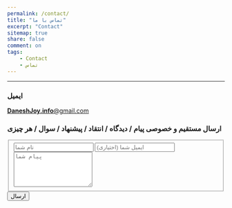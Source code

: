 ```yaml
---
permalink: /contact/
title: "تماس با ما"
excerpt: "Contact"
sitemap: true
share: false
comment: on
tags:
    - Contact
    - تماس
---
```


-------------------------------------
### ایمیل
<a href="mailto:DaneshJoy.info@gmail.com" target="_blank" class="btn btn--default btn-lg" role="button"> **DaneshJoy.info**@gmail.com </a>

###  ارسال مستقیم و خصوصی پیام / دیدگاه / انتقاد / پیشنهاد / سوال / هر چیزی

<!-- <iframe src="https://docs.google.com/forms/d/e/1FAIpQLScFAgB1FNCANLIH-6sx1zbGt6Oj9m6-sgZBhlgss73DukyMig/viewform?embedded=true" width="640" height="796" frameborder="0" marginheight="0" marginwidth="0">Loading...</iframe>  -->

<form id="fs-frm" name="simple-contact-form" accept-charset="utf-8" action="https://formspree.io/f/myybdbql" method="post">
  <fieldset id="fs-frm-inputs">
    <!-- <label for="full-name">نام</label> -->
    <input type="text" name="name" id="full-name" placeholder="نام شما" required="">
    <!-- <label for="email-address">ایمیل</label> -->
    <input type="email" name="_replyto" id="email-address" placeholder="ایمیل شما (اختیاری)">
    <!-- <label for="message">پیام</label> -->
    <textarea rows="5" name="message" id="message" placeholder="پیام شما" required=""></textarea>
    <input type="hidden" name="_subject" id="email-subject" value="DaneshJoy.ir Contact Form">
  </fieldset>
  <input type="submit" value="ارسال">

  <script>
  formbutton("create", {
    onResponse: function(ok, setStatus) {
    if (ok) {
      setStatus("پیام شما ارسال شد. در اولین فرصت، بررسی خواهد شد. با تشکر.");
    } else {
      setStatus("<span style='color:red'>متاسفانه مشکلی در ارسال پیام ایجاد شده است</span>");
    },
    //...
  };
  </script>
</form>
